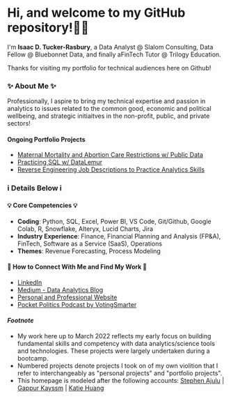 # Hi, and welcome to my GitHub repository!👋🏾

I'm **Isaac D. Tucker-Rasbury**, a Data Analyst @ Slalom Consulting, Data Fellow @ Bluebonnet Data, and finally aFinTech Tutor @ Trilogy Education.

Thanks for visiting my portfolio for technical audiences here on Github!

### ✨ About Me ✨

Professionally, I aspire to bring my technical expertise and passion in analytics to issues related to the common good, economic and political wellbeing, and strategic initiaitves in the non-profit, public, and private sectors!

#### Ongoing Portfolio Projects
- [Maternal Mortality and Abortion Care Restrictions w/ Public Data](https://github.com/TuckerRasbury/00_MaternalMortalityandAbortionRelatedStatistics)
- [Practicing SQL w/ DataLemur](https://github.com/TuckerRasbury/01_SQLPractice_Datalemur_ITR)
- [Reverse Engineering Job Descriptions to Practice Analytics Skills](https://github.com/TuckerRasbury/04_ReverseEngineeringJobDescriptions)

### ℹ️  Details Below  ℹ️

#### 💡 Core Competencies 💡
- **Coding**: Python, SQL, Excel, Power BI, VS Code, Git/Github, Google Colab, R, Snowflake, Alteryx, Lucid Charts, Jira
- **Industry Experience**: Finance, Financial Planning and Analysis (FP&A), FinTech, Software as a Service (SaaS), Operations
- **Themes**: Revenue Forecasting, Process Modeling

#### 📕 How to Connect With Me and Find My Work 📕
- [LinkedIn](https://www.linkedin.com/in/tuckerrasbury/)
- [Medium - Data Analytics Blog](https://medium.com/@tuckerrasburyisaac)
- [Personal and Professional Website](www.irasbury.squarespace.com)
- [Pocket Politics Podcast by VotingSmarter](https://open.spotify.com/show/5nVS8055RpPGlE4LpqTsbZ)

#### _Footnote_
- My work here up to March 2022 reflects my early focus on building fundamental skills and competency with data analytics/science tools and technologies. These projects were largely undertaken during a bootcamp.
- Numbered projects denote projects I took on of my own violition that I refer to interchangeably as "personal projects" and "portfolio projects".
- This homepage is modeled after the following accounts: [Stephen Ajulu](https://github.com/stephenajulu/stephenajulu.git) | [Gappur Kayssm](https://javascript.plainenglish.io/how-to-create-an-awesome-github-profile-readme-a474d5b45645) | [Katie Huang](https://github.com/katiehuangx)
